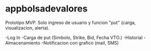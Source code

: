 # appbolsadevalores
Prototipo MVP. Solo ingreso de usuario y funcion "put" (carga, visualizacion, alerta).

-Log In
-Carga de put (Simbolo, Strike, Bid, Fecha VTO.)
-Historial
-Almacenamiento
-Notificacion con grafico (mail, SMS)


